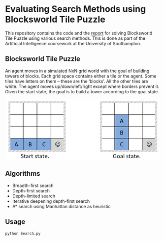 # Evaluating Search Methods using Blocksworld Tile Puzzle
This repository contains the code and the [report](report.pdf) for solving Blocksworld Tile Puzzle using various search methods. This is done as part of the Artificial Intelligence coursework at the University of Southampton.

## Blocksworld Tile Puzzle
An agent moves in a simulated NxN grid world with the goal of building towers of blocks. Each grid space contains either a tile or the agent. Some tiles have letters on them – these are the ‘blocks’. All the other tiles are white. The agent moves up/down/left/right except where borders prevent it. Given the start state, the goal is to build a tower according to the goal state.

<p align="center">
	<img src="blocksworld.png" width="500">
</p>

## Algorithms
- Breadth-first search
- Depth-first search
- Depth-limited search
- Iterative deepening depth-first search
- A* search using Manhattan distance as heuristic

## Usage
```
python Search.py
```